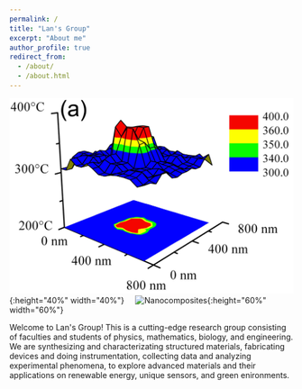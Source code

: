 ```yaml
---
permalink: /
title: "Lan's Group"
excerpt: "About me"
author_profile: true
redirect_from: 
  - /about/
  - /about.html
---
```


![2D thermosensors](./images/Thermometers.png){:height="40%" width="40%"} &nbsp; &nbsp; ![Nanocomposites](./images/FigLan2010AFM_coverpicture.png){:height="60%" width="60%"}  


Welcome to Lan's Group! This is a cutting-edge research group consisting of faculties and students of physics, mathematics, biology, and engineering.  We are synthesizing and characterizating structured materials, fabricating devices and doing instrumentation, collecting data and analyzing experimental phenomena, to explore advanced materials and their applications on renewable energy, unique sensors, and green enironments. 
